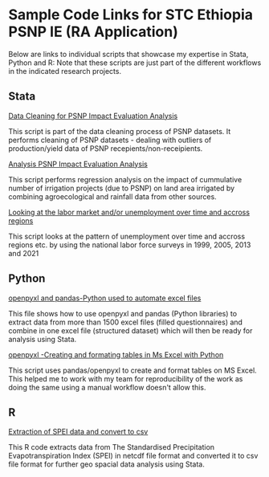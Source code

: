 # Sample Code Links for STC Ethiopia PSNP IE (RA Application)
Below are links to individual scripts that showcase my expertise in Stata, Python and R:
Note that these scripts are just part of the different workflows in the indicated research projects.


## Stata
[Data Cleaning for PSNP Impact Evaluation Analysis](https://github.com/gabegaz/code-sample/blob/main/Sample%201%20-%20psnp%20data%20cleaning-dealing%20with%20outliers.do)

This script is part of the data cleaning process of PSNP datasets. It performs cleaning of PSNP datasets - dealing with outliers of production/yield data of PSNP recepients/non-receipients.



[Analysis PSNP Impact Evaluation Analysis](https://github.com/gabegaz/code-sample/blob/main/Sample%202%20-%20reg_model_number_proj_on_irrigated_land.do)

This script performs regression analysis on the impact of cummulative number of irrigation projects (due to PSNP) on land area irrigated by combining agroecological and rainfall data from other sources.


[Looking at the labor market and/or unemployment over time and accross regions](https://github.com/gabegaz/code-sample/blob/main/Sample%203%20-%20Unemployment%20(NLFS)%20Graphs.do)

This script looks at the pattern of unemployment over time and accross regions etc. by using the national labor force surveys in 1999, 2005, 2013 and 2021



## Python
[openpyxl  and pandas-Python used to automate excel files](https://github.com/gabegaz/code-sample/blob/main/Sample%204%20-%20extracting_from_excel.py)

This file shows how to use openpyxl and pandas (Python libraries) to extract data from more than 1500 excel files (filled questionnaires) and combine in one excel file (structured dataset) which will then be ready for analysis using Stata.


[openpyxl -Creating and formating tables in Ms Excel with Python](https://github.com/gabegaz/code-sample/blob/main/Sample%205%20-%20analysis_poultry.py)

This script uses pandas/openpyxl to create and format tables on MS Excel. This helped me to work with my team for reproducibility of the work as doing the same using a manual workflow doesn't allow this.


## R
[Extraction of SPEI data and convert to csv](https://github.com/gabegaz/code-sample/blob/main/Sample%206%20-%20spei_dta_extraction.R)

This R code extracts data from The Standardised Precipitation Evapotranspiration Index (SPEI) in netcdf file format and converted it to csv file format for further geo spacial data analysis using Stata.
